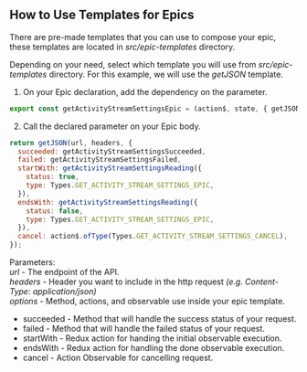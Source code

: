 ## How to Use Templates for Epics

There are pre-made templates that you can use to compose your epic, these templates are located in <i>src/epic-templates</i> directory.

Depending on your need, select which template you will use from <i>src/epic-templates</i> directory. For this example, we will use the <i>getJSON</i> template.

1. On your Epic declaration, add the dependency on the parameter.

```Javascript
export const getActivityStreamSettingsEpic = (action$, state, { getJSON }) =>
```

2. Call the declared parameter on your Epic body.

```Javascript
return getJSON(url, headers, {
  succeeded: getActivityStreamSettingsSucceeded,
  failed: getActivityStreamSettingsFailed,
  startWith: getActivityStreamSettingsReading({
    status: true,
    type: Types.GET_ACTIVITY_STREAM_SETTINGS_EPIC,
  }),
  endsWith: getActivityStreamSettingsReading({
    status: false,
    type: Types.GET_ACTIVITY_STREAM_SETTINGS_EPIC,
  }),
  cancel: action$.ofType(Types.GET_ACTIVITY_STREAM_SETTINGS_CANCEL),
});
```

Parameters:  
<i>url</i> - The endpoint of the API.  
<i>headers</i> - Header you want to include in the http request <i>(e.g. Content-Type: application/json)</i>  
<i>options</i> - Method, actions, and observable use inside your epic template.

- succeeded - Method that will handle the success status of your request.
- failed - Method that will handle the failed status of your request.
- startWith - Redux action for handing the initial observable execution.
- endsWith - Redux action for handling the done observable execution.
- cancel - Action Observable for cancelling request.
